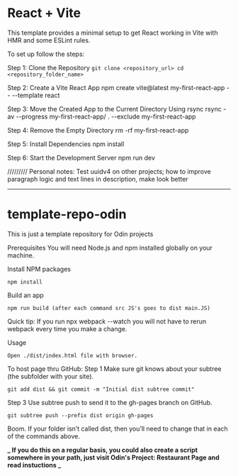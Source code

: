 # React + Vite
This template provides a minimal setup to get React working in Vite with HMR and some ESLint rules.

To set up follow the steps:

Step 1: Clone the Repository
``git clone <repository_url> cd <repository_folder_name>``

Step 2: Create a Vite React App
npm create vite@latest my-first-react-app -- --template react

Step 3: Move the Created App to the Current Directory Using rsync
rsync -av --progress my-first-react-app/ . --exclude my-first-react-app

Step 4: Remove the Empty Directory
rm -rf my-first-react-app

Step 5: Install Dependencies
npm install

Step 6: Start the Development Server
npm run dev

///////// Personal notes: Test uuidv4 on other projects; how to improve paragraph logic and text lines in description, make look better

-  -  -  -  -  -  -  -  -  -  -  -  -  -  -  -  -  -  -  -  -  -  

# template-repo-odin

This is just a template repository for Odin projects

Prerequisites
You will need Node.js and npm installed globally on your machine.

Install NPM packages

    npm install

Build an app

    npm run build (after each command src JS's goes to dist main.JS)

Quick tip: If you run npx webpack --watch you will not have to rerun webpack every time you make a change.

Usage

    Open ./dist/index.html file with browser.

To host page thru GitHub:
Step 1
Make sure git knows about your subtree (the subfolder with your site).

    git add dist && git commit -m "Initial dist subtree commit"

Step 3
Use subtree push to send it to the gh-pages branch on GitHub.

    git subtree push --prefix dist origin gh-pages

Boom. If your folder isn’t called dist, then you’ll need to change that in each of the commands above.

**_ If you do this on a regular basis, you could also create a script somewhere in your path, just visit Odin's Project: Restaurant Page and read instuctions _**
